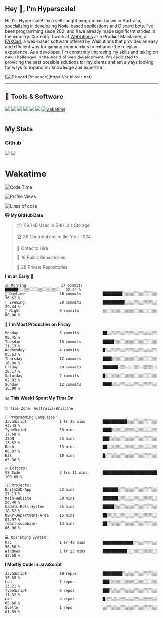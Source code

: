 ## Hey 👋, I'm Hyperscale!

Hi, I'm Hyperscale! I'm a self-taught programmer based in Australia, specializing in developing Node-based applications and Discord bots. I've been programming since 2021 and have already made significant strides in the industry. Currently, I work at [Weblutions](https://weblutions.com) as a Product Maintainer, of [FAXCad](https://weblutions.com/store/faxcad), a web-based software offered by Weblutions that provides an easy and efficient way for gaming communities to enhance the roleplay experience. As a developer, I'm constantly improving my skills and taking on new challenges in the world of web development. I'm dedicated to providing the best possible solutions for my clients and am always looking for ways to expand my knowledge and expertise.

[![Discord Presence](https://lanyard.cnrad.dev/api/906061699562475581?=idleMessage=:Just%Chillin%With%My%Kangaroo!)](https://pribilovic.net)

<p align="center">
<a href="https://github.com/Hyperscale1">
</a>
</p>

---
## 🔧 Tools & Software
![](https://img.shields.io/badge/HTML5-E34F26?style=for-the-badge&logo=html5&logoColor=white) ![](https://img.shields.io/badge/CSS3-1572B6?style=for-the-badge&logo=css3&logoColor=white) ![](https://img.shields.io/badge/MySQL-005C84?style=for-the-badge&logo=mysql&logoColor=white) ![](https://img.shields.io/badge/Ubuntu-E95420?style=for-the-badge&logo=ubuntu&logoColor=white) ![](https://img.shields.io/badge/JavaScript-F7DF1E?style=for-the-badge&logo=javascript&logoColor=black) ![](	https://img.shields.io/badge/Node.js-43853D?style=for-the-badge&logo=node.js&logoColor=white) [![wakatime](https://wakatime.com/badge/user/6e098b16-30e8-493e-bf77-598fafbb912d.svg?style=for-the-badge)](https://wakatime.com/@6e098b16-30e8-493e-bf77-598fafbb912d)


---
## My Stats

### Github
![](https://github-readme-stats.vercel.app/api?username=Hyperscale1&theme=blue-green)
![](https://github-readme-stats.vercel.app/api/top-langs/?username=Hyperscale1&theme=blue-green)

# Wakatime
<!--START_SECTION:waka-->
![Code Time](http://img.shields.io/badge/Code%20Time-697%20hrs%2015%20mins-blue)

![Profile Views](http://img.shields.io/badge/Profile%20Views-0-blue)

![Lines of code](https://img.shields.io/badge/From%20Hello%20World%20I%27ve%20Written-221.6%20thousand%20lines%20of%20code-blue)

**🐱 My GitHub Data** 

> 📦 119.1 kB Used in GitHub's Storage 
 > 
> 🏆 39 Contributions in the Year 2024
 > 
> 💼 Opted to Hire
 > 
> 📜 16 Public Repositories 
 > 
> 🔑 28 Private Repositories 
 > 
**I'm an Early 🐤** 

```text
🌞 Morning                17 commits          ██████░░░░░░░░░░░░░░░░░░░   23.94 % 
🌆 Daytime                26 commits          █████████░░░░░░░░░░░░░░░░   36.62 % 
🌃 Evening                28 commits          ██████████░░░░░░░░░░░░░░░   39.44 % 
🌙 Night                  0 commits           ░░░░░░░░░░░░░░░░░░░░░░░░░   00.00 % 
```
📅 **I'm Most Productive on Friday** 

```text
Monday                   6 commits           ██░░░░░░░░░░░░░░░░░░░░░░░   08.45 % 
Tuesday                  15 commits          █████░░░░░░░░░░░░░░░░░░░░   21.13 % 
Wednesday                4 commits           █░░░░░░░░░░░░░░░░░░░░░░░░   05.63 % 
Thursday                 12 commits          ████░░░░░░░░░░░░░░░░░░░░░   16.90 % 
Friday                   20 commits          ███████░░░░░░░░░░░░░░░░░░   28.17 % 
Saturday                 2 commits           █░░░░░░░░░░░░░░░░░░░░░░░░   02.82 % 
Sunday                   12 commits          ████░░░░░░░░░░░░░░░░░░░░░   16.90 % 
```


📊 **This Week I Spent My Time On** 

```text
🕑︎ Time Zone: Australia/Brisbane

💬 Programming Languages: 
JavaScript               1 hr 23 mins        ███████████░░░░░░░░░░░░░░   43.45 % 
TypeScript               33 mins             ████░░░░░░░░░░░░░░░░░░░░░   17.68 % 
JSON                     25 mins             ███░░░░░░░░░░░░░░░░░░░░░░   13.52 % 
Bash                     13 mins             ██░░░░░░░░░░░░░░░░░░░░░░░   06.87 % 
EJS                      10 mins             █░░░░░░░░░░░░░░░░░░░░░░░░   05.36 % 

🔥 Editors: 
VS Code                  3 hrs 11 mins       █████████████████████████   100.00 % 

🐱‍💻 Projects: 
UnityCAD-App             52 mins             ███████░░░░░░░░░░░░░░░░░░   27.13 % 
Main-Website             50 mins             ███████░░░░░░░░░░░░░░░░░░   26.40 % 
Cadets-Roll-System       35 mins             █████░░░░░░░░░░░░░░░░░░░░   18.52 % 
NSRP-Department-Area     15 mins             ██░░░░░░░░░░░░░░░░░░░░░░░   07.97 % 
react-supabase-          13 mins             ██░░░░░░░░░░░░░░░░░░░░░░░   06.96 % 

💻 Operating System: 
Mac                      1 hr 48 mins        ██████████████░░░░░░░░░░░   56.50 % 
Windows                  1 hr 23 mins        ███████████░░░░░░░░░░░░░░   43.50 % 
```

**I Mostly Code in JavaScript** 

```text
JavaScript               19 repos            █████████░░░░░░░░░░░░░░░░   35.85 % 
Lua                      7 repos             ███░░░░░░░░░░░░░░░░░░░░░░   13.21 % 
TypeScript               6 repos             ███░░░░░░░░░░░░░░░░░░░░░░   11.32 % 
EJS                      3 repos             █░░░░░░░░░░░░░░░░░░░░░░░░   05.66 % 
Svelte                   1 repo              ░░░░░░░░░░░░░░░░░░░░░░░░░   01.89 % 
```




<!--END_SECTION:waka-->